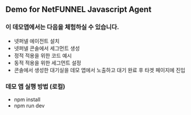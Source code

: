 ## Demo for NetFUNNEL Javascript Agent

### 이 데모앱에서는 다음을 체험하실 수 있습니다.

- 넷퍼넬 에이전트 설치
- 넷퍼넬 콘솔에서 세그먼트 생성
- 정적 적용을 위한 코드 예시
- 동적 적용을 위한 세그먼트 설정
- 콘솔에서 생성한 대기실을 데모 앱에서 노출하고 대기 완료 후 타겟 페이지에 진입

### 데모 앱 실행 방법 (로컬)

- npm install
- npm run dev
